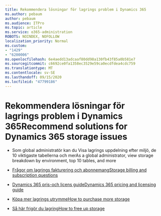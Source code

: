 ```yaml
---
title: Rekommendera lösningar för lagrings problem i Dynamics 365
ms.author: pebaum
author: pebaum
ms.audience: ITPro
ms.topic: article
ms.service: o365-administration
ROBOTS: NOINDEX, NOFOLLOW
localization_priority: Normal
ms.custom:
- "1429"
- "6200006"
ms.openlocfilehash: 6e4aedd13adcaaf80dd98a130fb43f85a0b581e7
ms.sourcegitcommit: c6692ce0fa1358ec3529e59ca0ecdfdea4cdc759
ms.translationtype: MT
ms.contentlocale: sv-SE
ms.lasthandoff: 09/15/2020
ms.locfileid: "47799186"
---
```

# <a name="recommend-solutions-for-dynamics-365-storage-issues"></a><span data-ttu-id="3cf12-102">Rekommendera lösningar för lagrings problem i Dynamics 365</span><span class="sxs-lookup"><span data-stu-id="3cf12-102">Recommend solutions for Dynamics 365 storage issues</span></span>

* <span data-ttu-id="3cf12-103">Som global administratör kan du Visa lagrings uppdelning efter miljö, de 10 viktigaste tabellerna och mer</span><span class="sxs-lookup"><span data-stu-id="3cf12-103">As a global administrator, view storage breakdown by environment, top 10 tables, and more</span></span>

* [<span data-ttu-id="3cf12-104">Frågor om lagrings fakturering och abonnemang</span><span class="sxs-lookup"><span data-stu-id="3cf12-104">Storage billing and subscription questions</span></span>](https://docs.microsoft.com/dynamics365/customer-engagement/admin/contact-information-microsoft-dynamics-365-online-billing-support)

* [<span data-ttu-id="3cf12-105">Dynamics 365 pris-och licens guide</span><span class="sxs-lookup"><span data-stu-id="3cf12-105">Dynamics 365 pricing and licensing guide</span></span>](https://dynamics.microsoft.com/pricing/)

* [<span data-ttu-id="3cf12-106">Köpa mer lagrings utrymme</span><span class="sxs-lookup"><span data-stu-id="3cf12-106">How to purchase more storage</span></span>](https://docs.microsoft.com/dynamics365/customer-engagement/admin/manage-storage#add-storage-to-dynamics-365-online)

* [<span data-ttu-id="3cf12-107">Så här frigör du lagring</span><span class="sxs-lookup"><span data-stu-id="3cf12-107">How to free up storage</span></span>](https://docs.microsoft.com/dynamics365/customer-engagement/admin/free-storage-space)
